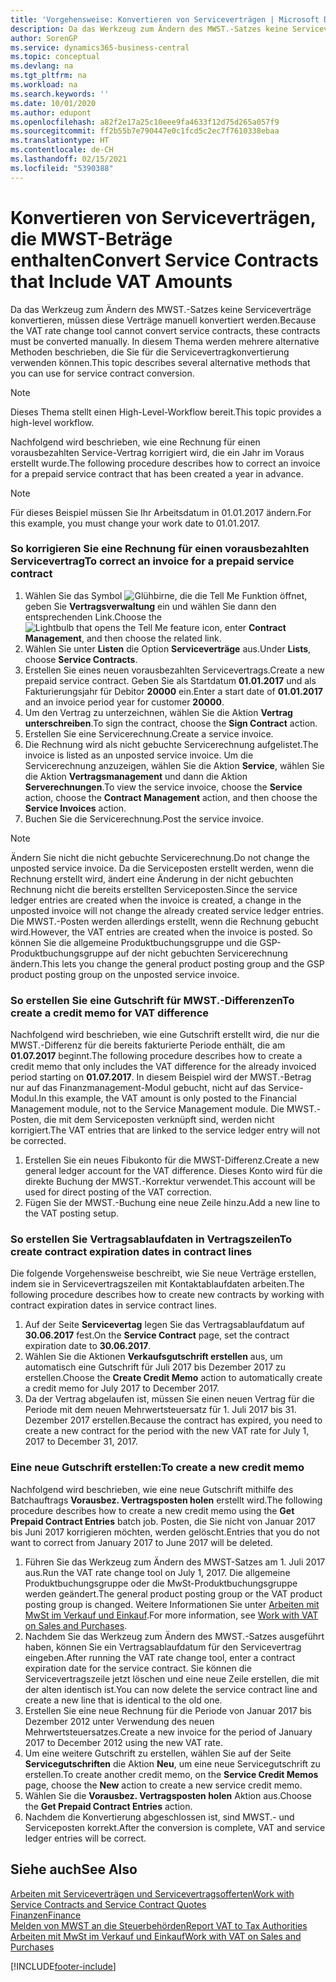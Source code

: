 ```yaml
---
title: 'Vorgehensweise: Konvertieren von Serviceverträgen | Microsoft Docs'
description: Da das Werkzeug zum Ändern des MWST.-Satzes keine Serviceverträge konvertieren, müssen diese Verträge manuell konvertiert werden. In diesem Thema werden mehrere alternative Methoden beschrieben, die Sie für die Servicevertragkonvertierung verwenden können.
author: SorenGP
ms.service: dynamics365-business-central
ms.topic: conceptual
ms.devlang: na
ms.tgt_pltfrm: na
ms.workload: na
ms.search.keywords: ''
ms.date: 10/01/2020
ms.author: edupont
ms.openlocfilehash: a82f2e17a25c10eee9fa4633f12d75d265a057f9
ms.sourcegitcommit: ff2b55b7e790447e0c1fcd5c2ec7f7610338ebaa
ms.translationtype: HT
ms.contentlocale: de-CH
ms.lasthandoff: 02/15/2021
ms.locfileid: "5390388"
---
```

# <a name="convert-service-contracts-that-include-vat-amounts"></a><span data-ttu-id="25b20-104">Konvertieren von Serviceverträgen, die MWST-Beträge enthalten</span><span class="sxs-lookup"><span data-stu-id="25b20-104">Convert Service Contracts that Include VAT Amounts</span></span>
<span data-ttu-id="25b20-105">Da das Werkzeug zum Ändern des MWST.-Satzes keine Serviceverträge konvertieren, müssen diese Verträge manuell konvertiert werden.</span><span class="sxs-lookup"><span data-stu-id="25b20-105">Because the VAT rate change tool cannot convert service contracts, these contracts must be converted manually.</span></span> <span data-ttu-id="25b20-106">In diesem Thema werden mehrere alternative Methoden beschrieben, die Sie für die Servicevertragkonvertierung verwenden können.</span><span class="sxs-lookup"><span data-stu-id="25b20-106">This topic describes several alternative methods that you can use for service contract conversion.</span></span>  

> [!NOTE]  
>  <span data-ttu-id="25b20-107">Dieses Thema stellt einen High-Level-Workflow bereit.</span><span class="sxs-lookup"><span data-stu-id="25b20-107">This topic provides a high-level workflow.</span></span>  

 <span data-ttu-id="25b20-108">Nachfolgend wird beschrieben, wie eine Rechnung für einen vorausbezahlten Service-Vertrag korrigiert wird, die ein Jahr im Voraus erstellt wurde.</span><span class="sxs-lookup"><span data-stu-id="25b20-108">The following procedure describes how to correct an invoice for a prepaid service contract that has been created a year in advance.</span></span>  

> [!NOTE]  
>  <span data-ttu-id="25b20-109">Für dieses Beispiel müssen Sie Ihr Arbeitsdatum in 01.01.2017 ändern.</span><span class="sxs-lookup"><span data-stu-id="25b20-109">For this example, you must change your work date to 01.01.2017.</span></span>  

### <a name="to-correct-an-invoice-for-a-prepaid-service-contract"></a><span data-ttu-id="25b20-110">So korrigieren Sie eine Rechnung für einen vorausbezahlten Servicevertrag</span><span class="sxs-lookup"><span data-stu-id="25b20-110">To correct an invoice for a prepaid service contract</span></span>  
1. <span data-ttu-id="25b20-111">Wählen Sie das Symbol ![Glühbirne, die die Tell Me Funktion öffnet](media/ui-search/search_small.png "Tell Me-Funktion"), geben Sie **Vertragsverwaltung** ein und wählen Sie dann den entsprechenden Link.</span><span class="sxs-lookup"><span data-stu-id="25b20-111">Choose the ![Lightbulb that opens the Tell Me feature](media/ui-search/search_small.png "Tell me what you want to do") icon, enter **Contract Management**, and then choose the related link.</span></span>  
2. <span data-ttu-id="25b20-112">Wählen Sie unter **Listen** die Option **Serviceverträge** aus.</span><span class="sxs-lookup"><span data-stu-id="25b20-112">Under **Lists**, choose **Service Contracts**.</span></span>  
3. <span data-ttu-id="25b20-113">Erstellen Sie eines neuen vorausbezahlten Servicevertrags.</span><span class="sxs-lookup"><span data-stu-id="25b20-113">Create a new prepaid service contract.</span></span> <span data-ttu-id="25b20-114">Geben Sie als Startdatum **01.01.2017** und als Fakturierungsjahr für Debitor **20000** ein.</span><span class="sxs-lookup"><span data-stu-id="25b20-114">Enter a start date of **01.01.2017** and an invoice period year for customer **20000**.</span></span>  
4. <span data-ttu-id="25b20-115">Um den Vertrag zu unterzeichnen, wählen Sie die Aktion **Vertrag unterschreiben**.</span><span class="sxs-lookup"><span data-stu-id="25b20-115">To sign the contract, choose the **Sign Contract** action.</span></span>  
5. <span data-ttu-id="25b20-116">Erstellen Sie eine Servicerechnung.</span><span class="sxs-lookup"><span data-stu-id="25b20-116">Create a service invoice.</span></span>
6. <span data-ttu-id="25b20-117">Die Rechnung wird als nicht gebuchte Servicerechnung aufgelistet.</span><span class="sxs-lookup"><span data-stu-id="25b20-117">The invoice is listed as an unposted service invoice.</span></span> <span data-ttu-id="25b20-118">Um die Servicerechnung anzuzeigen, wählen Sie die Aktion **Service**, wählen Sie die Aktion **Vertragsmanagement** und dann die Aktion **Serverechnungen**.</span><span class="sxs-lookup"><span data-stu-id="25b20-118">To view the service invoice, choose the **Service** action, choose the **Contract Management** action, and then choose the **Service Invoices** action.</span></span>  
7. <span data-ttu-id="25b20-119">Buchen Sie die Servicerechnung.</span><span class="sxs-lookup"><span data-stu-id="25b20-119">Post the service invoice.</span></span>  

> [!NOTE]  
>  <span data-ttu-id="25b20-120">Ändern Sie nicht die nicht gebuchte Servicerechnung.</span><span class="sxs-lookup"><span data-stu-id="25b20-120">Do not change the unposted service invoice.</span></span> <span data-ttu-id="25b20-121">Da die Serviceposten erstellt werden, wenn die Rechnung erstellt wird, ändert eine Änderung in der nicht gebuchten Rechnung nicht die bereits erstellten Serviceposten.</span><span class="sxs-lookup"><span data-stu-id="25b20-121">Since the service ledger entries are created when the invoice is created, a change in the unposted invoice will not change the already created service ledger entries.</span></span> <span data-ttu-id="25b20-122">Die MWST.-Posten werden allerdings erstellt, wenn die Rechnung gebucht wird.</span><span class="sxs-lookup"><span data-stu-id="25b20-122">However, the VAT entries are created when the invoice is posted.</span></span> <span data-ttu-id="25b20-123">So können Sie die allgemeine Produktbuchungsgruppe und die GSP-Produktbuchungsgruppe auf der nicht gebuchten Servicerechnung ändern.</span><span class="sxs-lookup"><span data-stu-id="25b20-123">This lets you change the general product posting group and the GSP product posting group on the unposted service invoice.</span></span>  

### <a name="to-create-a-credit-memo-for-vat-difference"></a><span data-ttu-id="25b20-124">So erstellen Sie eine Gutschrift für MWST.-Differenzen</span><span class="sxs-lookup"><span data-stu-id="25b20-124">To create a credit memo for VAT difference</span></span>  
<span data-ttu-id="25b20-125">Nachfolgend wird beschrieben, wie eine Gutschrift erstellt wird, die nur die MWST.-Differenz für die bereits fakturierte Periode enthält, die am **01.07.2017** beginnt.</span><span class="sxs-lookup"><span data-stu-id="25b20-125">The following procedure describes how to create a credit memo that only includes the VAT difference for the already invoiced period starting on **01.07.2017**.</span></span> <span data-ttu-id="25b20-126">In diesem Beispiel wird der MWST.-Betrag nur auf das Finanzmanagement-Modul gebucht, nicht auf das Service-Modul.</span><span class="sxs-lookup"><span data-stu-id="25b20-126">In this example, the VAT amount is only posted to the Financial Management module, not to the Service Management module.</span></span> <span data-ttu-id="25b20-127">Die MWST.-Posten, die mit dem Serviceposten verknüpft sind, werden nicht korrigiert.</span><span class="sxs-lookup"><span data-stu-id="25b20-127">The VAT entries that are linked to the service ledger entry will not be corrected.</span></span>  

1. <span data-ttu-id="25b20-128">Erstellen Sie ein neues Fibukonto für die MWST-Differenz.</span><span class="sxs-lookup"><span data-stu-id="25b20-128">Create a new general ledger account for the VAT difference.</span></span> <span data-ttu-id="25b20-129">Dieses Konto wird für die direkte Buchung der MWST.-Korrektur verwendet.</span><span class="sxs-lookup"><span data-stu-id="25b20-129">This account will be used for direct posting of the VAT correction.</span></span>  
2. <span data-ttu-id="25b20-130">Fügen Sie der MWST.-Buchung eine neue Zeile hinzu.</span><span class="sxs-lookup"><span data-stu-id="25b20-130">Add a new line to the VAT posting setup.</span></span>  

### <a name="to-create-contract-expiration-dates-in-contract-lines"></a><span data-ttu-id="25b20-131">So erstellen Sie Vertragsablaufdaten in Vertragszeilen</span><span class="sxs-lookup"><span data-stu-id="25b20-131">To create contract expiration dates in contract lines</span></span>  
<span data-ttu-id="25b20-132">Die folgende Vorgehensweise beschreibt, wie Sie neue Verträge erstellen, indem sie in Servicevertragszeilen mit Kontaktablaufdaten arbeiten.</span><span class="sxs-lookup"><span data-stu-id="25b20-132">The following procedure describes how to create new contracts by working with contract expiration dates in service contract lines.</span></span>  

1. <span data-ttu-id="25b20-133">Auf der Seite **Servicevertag** legen Sie das Vertragsablaufdatum auf **30.06.2017** fest.</span><span class="sxs-lookup"><span data-stu-id="25b20-133">On the **Service Contract** page, set the contract expiration date to **30.06.2017**.</span></span>  
2. <span data-ttu-id="25b20-134">Wählen Sie die Aktionen **Verkaufsgutschrift erstellen** aus, um automatisch eine Gutschrift für Juli 2017 bis Dezember 2017 zu erstellen.</span><span class="sxs-lookup"><span data-stu-id="25b20-134">Choose the **Create Credit Memo** action to automatically create a credit memo for July 2017 to December 2017.</span></span>  
3. <span data-ttu-id="25b20-135">Da der Vertrag abgelaufen ist, müssen Sie einen neuen Vertrag für die Periode mit dem neuen Mehrwertsteuersatz für 1. Juli 2017 bis 31. Dezember 2017 erstellen.</span><span class="sxs-lookup"><span data-stu-id="25b20-135">Because the contract has expired, you need to create a new contract for the period with the new VAT rate for July 1, 2017 to December 31, 2017.</span></span>  

### <a name="to-create-a-new-credit-memo"></a><span data-ttu-id="25b20-136">Eine neue Gutschrift erstellen:</span><span class="sxs-lookup"><span data-stu-id="25b20-136">To create a new credit memo</span></span>  
<span data-ttu-id="25b20-137">Nachfolgend wird beschrieben, wie eine neue Gutschrift mithilfe des Batchauftrags **Vorausbez. Vertragsposten holen** erstellt wird.</span><span class="sxs-lookup"><span data-stu-id="25b20-137">The following procedure describes how to create a new credit memo using the **Get Prepaid Contract Entries** batch job.</span></span> <span data-ttu-id="25b20-138">Posten, die Sie nicht von Januar 2017 bis Juni 2017 korrigieren möchten, werden gelöscht.</span><span class="sxs-lookup"><span data-stu-id="25b20-138">Entries that you do not want to correct from January 2017 to June 2017 will be deleted.</span></span>  

1. <span data-ttu-id="25b20-139">Führen Sie das Werkzeug zum Ändern des MWST-Satzes am 1. Juli 2017 aus.</span><span class="sxs-lookup"><span data-stu-id="25b20-139">Run the VAT rate change tool on July 1, 2017.</span></span> <span data-ttu-id="25b20-140">Die allgemeine Produktbuchungsgruppe oder die MwSt-Produktbuchungsgruppe werden geändert.</span><span class="sxs-lookup"><span data-stu-id="25b20-140">The general product posting group or the VAT product posting group is changed.</span></span> <span data-ttu-id="25b20-141">Weitere Informationen Sie unter [Arbeiten mit MwSt im Verkauf und Einkauf](finance-work-with-vat.md).</span><span class="sxs-lookup"><span data-stu-id="25b20-141">For more information, see [Work with VAT on Sales and Purchases](finance-work-with-vat.md).</span></span>  
2. <span data-ttu-id="25b20-142">Nachdem Sie das Werkzeug zum Ändern des MWST.-Satzes ausgeführt haben, können Sie ein Vertragsablaufdatum für den Servicevertrag eingeben.</span><span class="sxs-lookup"><span data-stu-id="25b20-142">After running the VAT rate change tool, enter a contract expiration date for the service contract.</span></span> <span data-ttu-id="25b20-143">Sie können die Servicevertragszeile jetzt löschen und eine neue Zeile erstellen, die mit der alten identisch ist.</span><span class="sxs-lookup"><span data-stu-id="25b20-143">You can now delete the service contract line and create a new line that is identical to the old one.</span></span>  
3. <span data-ttu-id="25b20-144">Erstellen Sie eine neue Rechnung für die Periode von Januar 2017 bis Dezember 2012 unter Verwendung des neuen Mehrwertsteuersatzes.</span><span class="sxs-lookup"><span data-stu-id="25b20-144">Create a new invoice for the period of January 2017 to December 2012 using the new VAT rate.</span></span>  
4. <span data-ttu-id="25b20-145">Um eine weitere Gutschrift zu erstellen, wählen Sie auf der Seite **Servicegutschriften** die Aktion **Neu**, um eine neue Servicegutschrift zu erstellen.</span><span class="sxs-lookup"><span data-stu-id="25b20-145">To create another credit memo, on the **Service Credit Memos** page, choose the **New** action to create a new service credit memo.</span></span>  
5. <span data-ttu-id="25b20-146">Wählen Sie die **Vorausbez. Vertragsposten holen** Aktion aus.</span><span class="sxs-lookup"><span data-stu-id="25b20-146">Choose the **Get Prepaid Contract Entries** action.</span></span>  
6. <span data-ttu-id="25b20-147">Nachdem die Konvertierung abgeschlossen ist, sind MWST.- und Serviceposten korrekt.</span><span class="sxs-lookup"><span data-stu-id="25b20-147">After the conversion is complete, VAT and service ledger entries will be correct.</span></span>  

## <a name="see-also"></a><span data-ttu-id="25b20-148">Siehe auch</span><span class="sxs-lookup"><span data-stu-id="25b20-148">See Also</span></span>  
[<span data-ttu-id="25b20-149">Arbeiten mit Serviceverträgen und Servicevertragsofferten</span><span class="sxs-lookup"><span data-stu-id="25b20-149">Work with Service Contracts and Service Contract Quotes</span></span>](service-how-to-create-service-contracts-and-service-contract-quotes.md)  
[<span data-ttu-id="25b20-150">Finanzen</span><span class="sxs-lookup"><span data-stu-id="25b20-150">Finance</span></span>](finance.md)  
[<span data-ttu-id="25b20-151">Melden von MWST an die Steuerbehörden</span><span class="sxs-lookup"><span data-stu-id="25b20-151">Report VAT to Tax Authorities</span></span>](finance-how-report-vat.md)  
[<span data-ttu-id="25b20-152">Arbeiten mit MwSt im Verkauf und Einkauf</span><span class="sxs-lookup"><span data-stu-id="25b20-152">Work with VAT on Sales and Purchases</span></span>](finance-work-with-vat.md)  


[!INCLUDE[footer-include](includes/footer-banner.md)]